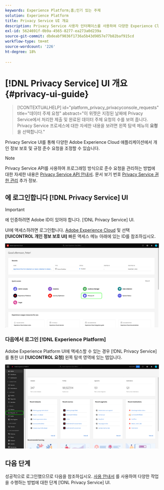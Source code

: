 ```yaml
---
keywords: Experience Platform;홈;인기 있는 주제
solution: Experience Platform
title: Privacy Service UI 개요
description: Privacy Service 사용자 인터페이스를 사용하여 다양한 Experience Cloud 애플리케이션에서 개인 정보 요청을 조정하고 모니터링합니다.
exl-id: 5624691f-0b9a-4565-8277-ea273a0d239a
source-git-commit: dbdeabf9036f1736a5b43d9057e77b82baf915cd
workflow-type: tm+mt
source-wordcount: '226'
ht-degree: 18%

---
```


# [!DNL Privacy Service] UI 개요 {#privacy-ui-guide}

>[!CONTEXTUALHELP]
>id="platform_privacy_privacyconsole_requests"
>title="데이터 주제 요청"
>abstract="이 위젯은 지정된 날짜에 Privacy Service에서 처리한 제출 및 완료된 데이터 주체 요청의 수를 보여 줍니다. Privacy Service 프로세스에 대한 자세한 내용을 보려면 왼쪽 탐색 메뉴의 **요청**&#x200B;을 선택합니다."

Privacy Service UI를 통해 다양한 Adobe Experience Cloud 애플리케이션에서 개인 정보 보호 및 규정 준수 요청을 조정할 수 있습니다.

>[!NOTE]
>
>Privacy Service API를 사용하여 프로그래밍 방식으로 준수 요청을 관리하는 방법에 대한 자세한 내용은 [Privacy Service API 안내서](../api/overview.md). 문서 보기 번호 [Privacy Service 권한 관리](../permissions.md) 추가 정보.

## 에 로그인합니다 [!DNL Privacy Service] UI

>[!IMPORTANT]
>
>에 인증하려면 Adobe ID이 있어야 합니다. [!DNL Privacy Service] UI.

UI에 액세스하려면 로그인합니다. [Adobe Experience Cloud](https://experience.adobe.com/) 및 선택 **[!UICONTROL 개인 정보 보호 UI]** 빠른 액세스 메뉴 아래에 있는 ID를 참조하십시오.

![개인 정보 UI가 강조 표시된 Experience Cloud 대시보드.](../images/ui-overview/quick-access.png)


### 다음에서 로그인 [!DNL Experience Platform]

Adobe Experience Platform UI에 액세스할 수 있는 경우 [!DNL Privacy Service] 를 통한 UI **[!UICONTROL 요청]** 왼쪽 탐색 영역에 있는 탭입니다.

![왼쪽 탐색 막대에서 요청이 강조 표시된 Adobe Experience Platform UI입니다.](../images/ui-overview/platform.png)

## 다음 단계

성공적으로 로그인했으므로 다음을 참조하십시오. [사용 안내서](user-guide.md) 를 사용하여 다양한 작업을 수행하는 방법에 대한 단계 [!DNL Privacy Service] UI.
